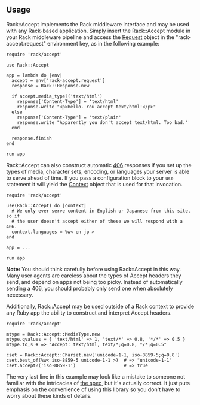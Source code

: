 Usage
-----

Rack::Accept implements the Rack middleware interface and may be used with any
Rack-based application. Simply insert the Rack::Accept module in your Rack
middleware pipeline and access the [Request][req] object in the
"rack-accept.request" environment key, as in the following example:

    require 'rack/accept'

    use Rack::Accept

    app = lambda do |env|
      accept = env['rack-accept.request']
      response = Rack::Response.new

      if accept.media_type?('text/html')
        response['Content-Type'] = 'text/html'
        response.write "<p>Hello. You accept text/html!</p>"
      else
        response['Content-Type'] = 'text/plain'
        response.write "Apparently you don't accept text/html. Too bad."
      end

      response.finish
    end

    run app

Rack::Accept can also construct automatic [406][406] responses if you set up
the types of media, character sets, encoding, or languages your server is able
to serve ahead of time. If you pass a configuration block to your `use`
statement it will yield the [Context][ctx] object that is used for that
invocation.

    require 'rack/accept'

    use(Rack::Accept) do |context|
      # We only ever serve content in English or Japanese from this site, so if
      # the user doesn't accept either of these we will respond with a 406.
      context.languages = %w< en jp >
    end

    app = ...

    run app

__Note:__ You should think carefully before using Rack::Accept in this way.
Many user agents are careless about the types of Accept headers they send, and
depend on apps not being too picky. Instead of automatically sending a 406, you
should probably only send one when absolutely necessary.

Additionally, Rack::Accept may be used outside of a Rack context to provide
any Ruby app the ability to construct and interpret Accept headers.

    require 'rack/accept'

    mtype = Rack::Accept::MediaType.new
    mtype.qvalues = { 'text/html' => 1, 'text/*' => 0.8, '*/*' => 0.5 }
    mtype.to_s # => "Accept: text/html, text/*;q=0.8, */*;q=0.5"

    cset = Rack::Accept::Charset.new('unicode-1-1, iso-8859-5;q=0.8')
    cset.best_of(%w< iso-8859-5 unicode-1-1 >)  # => "unicode-1-1"
    cset.accept?('iso-8859-1')                  # => true

The very last line in this example may look like a mistake to someone not
familiar with the intricacies of [the spec][sec14-3], but it's actually
correct. It just puts emphasis on the convenience of using this library so you
don't have to worry about these kinds of details.

[req]: api/classes/Rack/Accept/Request.html
[406]: http://www.w3.org/Protocols/rfc2616/rfc2616-sec10.html#sec10.4.7
[ctx]: api/classes/Rack/Accept/Context.html
[sec14-3]: http://www.w3.org/Protocols/rfc2616/rfc2616-sec14.html#sec14.3
